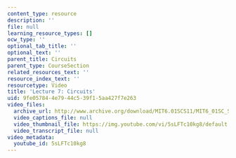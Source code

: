 ```yaml
---
content_type: resource
description: ''
file: null
learning_resource_types: []
ocw_type: ''
optional_tab_title: ''
optional_text: ''
parent_title: Circuits
parent_type: CourseSection
related_resources_text: ''
resource_index_text: ''
resourcetype: Video
title: 'Lecture 7: Circuits'
uid: 9fe05784-4e79-44c5-39f1-5aa427f7e263
video_files:
  archive_url: http://www.archive.org/download/MIT6.01SCS11/MIT6_01SC_S11_lec07_300k.mp4
  video_captions_file: null
  video_thumbnail_file: https://img.youtube.com/vi/5sLFTc10kg8/default.jpg
  video_transcript_file: null
video_metadata:
  youtube_id: 5sLFTc10kg8
---
```


